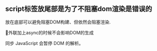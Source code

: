 ## script标签放尾部是为了不阻塞dom渲染是错误的

放在底部可以避免阻塞DOM构建、但依然会阻塞渲染.

外联加上async的时候不会影响DOM的生成

同步 JavaScript 会暂停 DOM 的解析。